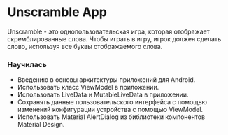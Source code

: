 # Unscramble App

Unscramble - это однопользовательская игра, которая отображает скремблированные слова. 
Чтобы играть в игру, игрок должен сделать слово, используя все буквы отображаемого слова.

### Научилась
- Введению в основы архитектуры приложений для Android.
- Использовать класс ViewModel в приложении.
- Использовать LiveData и MutableLiveData в приложении.
- Сохранять данные пользовательского интерфейса с помощью изменений конфигурации устройства с помощью ViewModel.
- Использовать Material AlertDialog из библиотеки компонентов Material Design.
